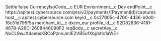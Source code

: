 <?xml version="1.0" encoding="UTF-8"?>
<CustomMetadata xmlns="http://soap.sforce.com/2006/04/metadata" xmlns:xsi="http://www.w3.org/2001/XMLSchema-instance" xmlns:xsd="http://www.w3.org/2001/XMLSchema">
    <label>Settle</label>
    <protected>false</protected>
    <values>
        <field>CurrencyIsoCode__c</field>
        <value xsi:type="xsd:string">EUR</value>
    </values>
    <values>
        <field>Enviornment__c</field>
        <value xsi:type="xsd:string">Dev</value>
    </values>
    <values>
        <field>endPoint__c</field>
        <value xsi:type="xsd:string">https://apitest.cybersource.com/pts/v2/payments/{PaymentId}/captures</value>
    </values>
    <values>
        <field>host__c</field>
        <value xsi:type="xsd:string">apitest.cybersource.com</value>
    </values>
    <values>
        <field>keyid__c</field>
        <value xsi:type="xsd:string">0c27905c-4700-4d36-b0d0-16c51d795f5a</value>
    </values>
    <values>
        <field>merchant_id__c</field>
        <value xsi:type="xsd:string">dxcm_eur</value>
    </values>
    <values>
        <field>profile_id__c</field>
        <value xsi:type="xsd:string">52D82836-4181-4678-A26C-2608446090F2</value>
    </values>
    <values>
        <field>reqBody__c</field>
        <value xsi:nil="true"/>
    </values>
    <values>
        <field>secretKey__c</field>
        <value xsi:type="xsd:string">NoCL9wJX4aebsKBCoPznnJmIE2VB5ufXbj/btlc1aWE=</value>
    </values>
</CustomMetadata>

